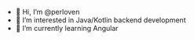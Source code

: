 - 👋 Hi, I’m @perloven
- 👀 I’m interested in Java/Kotlin backend development
- 🌱 I’m currently learning Angular

<!---
perloven/perloven is a ✨ special ✨ repository because its `README.md` (this file) appears on your GitHub profile.
You can click the Preview link to take a look at your changes.
--->

